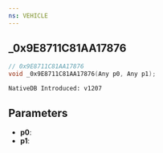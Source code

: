 ```yaml
---
ns: VEHICLE
---
```

## _0x9E8711C81AA17876

```c
// 0x9E8711C81AA17876
void _0x9E8711C81AA17876(Any p0, Any p1);
```

```
NativeDB Introduced: v1207
```

## Parameters
* **p0**:
* **p1**:
